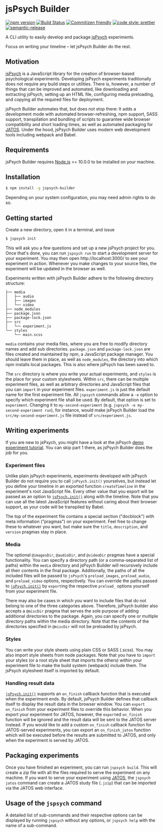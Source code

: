 # jsPsych Builder

[![npm version](https://badge.fury.io/js/jspsych-builder.svg)](https://badge.fury.io/js/jspsych-builder)
[![Build Status](https://travis-ci.org/bjoluc/jspsych-builder.svg?branch=master)](https://travis-ci.org/bjoluc/jspsych-builder)
[![Commitizen friendly](https://img.shields.io/badge/commitizen-friendly-brightgreen.svg)](http://commitizen.github.io/cz-cli/)
[![code style: prettier](https://img.shields.io/badge/code_style-prettier-ff69b4.svg)](https://github.com/prettier/prettier)
[![semantic-release](https://img.shields.io/badge/%20%20%F0%9F%93%A6%F0%9F%9A%80-semantic--release-e10079.svg)](https://github.com/semantic-release/semantic-release)

A CLI utility to easily develop and package [jsPsych](https://www.jspsych.org/) experiments.

Focus on writing your timeline – let jsPsych Builder do the rest.

## Motivation

[jsPsych](https://www.jspsych.org/) is a JavaScript library for the creation of browser-based psychological experiments.
Developing jsPsych experiments traditionally does not require any build steps or utilities.
There is, however, a number of things that can be improved and automated, like downloading and extracting jsPsych, setting up an HTML file, configuring media preloading, and copying all the required files for deployment.

jsPsych Builder automates that, but does not stop there:
It adds a development mode with automated browser-refreshing, npm support, SASS support, transpilation and bundling of scripts to guarantee wide browser compatibility and short loading times, as well as automated packaging for [JATOS](https://www.jatos.org/).
Under the hood, jsPsych Builder uses modern web development tools including webpack and Babel.

## Requirements

jsPsych Builder requires [Node.js](https://nodejs.org) >= 10.0.0 to be installed on your machine.

## Installation

```bash
$ npm install -g jspsych-builder
```

Depending on your system configuration, you may need admin rights to do so.

## Getting started

Create a new directory, open it in a terminal, and issue

```bash
$ jspsych init
```

This will ask you a few questions and set up a new jsPsych project for you.
Once that's done, you can run `jspsych run` to start a development server for your experiment.
You may then open http://localhost:3000/ to see your experiment in action.
Whenever you make changes to your source files, the experiment will be updated in the browser as well.

Experiments written with jsPsych Builder adhere to the following directory structure:

```
├── media
│   ├── audio
│   ├── images
│   └── video
├── node_modules
├── package.json
├── package-lock.json
├── src
│   └── experiment.js
└── styles
    └── main.scss
```

`media` contains your media files, where you are free to modify directory names and add sub directories.
`package.json` and `package-lock.json` are files created and maintained by npm, a JavaScript package manager.
You should leave them in place, as well as `node_modules`, the directory into which npm installs local packages.
This is also where jsPsych has been saved to.

The `src` directory is where you write your actual experiments, and `styles` is the place for your custom stylesheets.
Within `src`, there can be multiple experiment files, as well as arbitrary directories and JavaScript files that you can `import` in your experiment files.
`experiment.js` is just the default name for the first experiment file.
All `jspsych` commands allow a `-e` option to specify which experiment file shall be used.
By default, that option is set to `experiment`.
Changing it to `my-second-experiment` (e.g. `jspsych -e my-second-experiment run`), for instance, would make jsPsych Builder load the `src/my-second-experiment.js` file instead of `src/experiment.js`.

## Writing experiments

If you are new to jsPsych, you might have a look at the jsPsych [demo experiment tutorial](https://www.jspsych.org/tutorials/rt-task/#part-2-display-welcome-message).
You can skip part 1 there, as jsPsych Builder does the job for you.

### Experiment files

Unlike plain jsPsych experiments, experiments developed with jsPsych Builder do not require you to call `jsPsych.init()` yourselves, but instead let you define your timeline in an exported function `createTimeline` in the experiment's root JavaScript file.
Every other value that you export will be passed as an option to [`jsPsych.init()`](https://www.jspsych.org/core_library/jspsych-core/#jspsychinit) along with the timeline.
Note that you can use all the latest JavaScript features without caring about their browser support, as your code will be transpiled by Babel.

The top of the experiment file contains a special section ("docblock") with meta information ("pragmas") on your experiment.
Feel free to change these to whatever you want, but make sure the `title`, `description`, and `version` pragmas stay in place.

### Media

The optional `@imagesDir`, `@audioDir`, and `@videoDir` pragmas have a special functionality.
You can specify a directory path (or a comma-separated list of paths) within the `media` directory and jsPsych Builder will recursively include all their contents in the final package.
Additionally, the paths of all the included files will be passed to `jsPsych`'s `preload_images`, `preload_audio`, and `preload_video` options, respectively.
You can override the paths passed to [`jsPsych.init()`](https://www.jspsych.org/core_library/jspsych-core/#jspsychinit) by `export`ing the respective `preload_` options yourself from your experiment file.

There may also be cases in which you want to include files that do not belong to one of the three categories above.
Therefore, jsPsych builder also accepts a `@miscDir` pragma that serves the sole purpose of adding additional directories to the package.
Again, you can specify one or multiple directory paths within the media directory.
Note that the contents of the directories specified in `@miscDir` will not be preloaded by jsPsych.

### Styles

You can write your style sheets using plain CSS or SASS (.scss).
You may also import style sheets from node packages.
Note that you have to `import` your styles (or a root style sheet that imports the others) within your experiment file to make the build system (webpack) include them.
The jsPsych stylesheet itself is imported by default.

### Handling result data

[`jsPsych.init()`](https://www.jspsych.org/core_library/jspsych-core/#jspsychinit) supports an `on_finish` callback function that is executed when the experiment ends.
By default, jsPsych Builder defines that callback itself to display the result data in the browser window.
You can `export` `on_finish` from your experiment files to override this behavior.
When you export your experiment for JATOS, however, the `export`ed `on_finish` function will be ignored and the result data will be sent to the JATOS server instead.
If you would like to add a custom `on_finish` callback function for JATOS-served experiments, you can export an `on_finish_jatos` function which will be executed before the results are submitted to JATOS, and only when the experiment is served by JATOS.

## Packaging experiments

Once you have finished an experiment, you can run `jspsych build`.
This will create a zip file with all the files required to serve the experiment on any machine.
If you want to serve your experiment using [JATOS](https://www.jatos.org/), the `jspsych jatos` command can create a JATOS study file (`.jzip`) that can be imported via the JATOS web interface.

## Usage of the `jspsych` command

A detailed list of sub-commands and their respective options can be displayed by running `jspsych` without any options, or `jspsych help` with the name of a sub-command.
